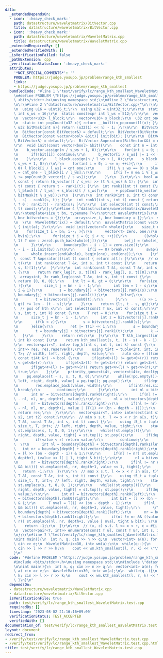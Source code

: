 ```yaml
---
data:
  _extendedDependsOn:
  - icon: ':heavy_check_mark:'
    path: datastructure/waveletmatrix/BitVector.cpp
    title: datastructure/waveletmatrix/BitVector.cpp
  - icon: ':heavy_check_mark:'
    path: datastructure/waveletmatrix/WaveletMatrix.cpp
    title: datastructure/waveletmatrix/WaveletMatrix.cpp
  _extendedRequiredBy: []
  _extendedVerifiedWith: []
  _isVerificationFailed: false
  _pathExtension: cpp
  _verificationStatusIcon: ':heavy_check_mark:'
  attributes:
    '*NOT_SPECIAL_COMMENTS*': ''
    PROBLEM: https://judge.yosupo.jp/problem/range_kth_smallest
    links:
    - https://judge.yosupo.jp/problem/range_kth_smallest
  bundledCode: "#line 1 \"test/verify/lc/range_kth_smallest_WaveletMatrix.test.cpp\"\
    \n#define PROBLEM \"https://judge.yosupo.jp/problem/range_kth_smallest\"\n\n#include\
    \ <bits/stdc++.h>\nusing namespace std;\n\n#line 2 \"datastructure/waveletmatrix/WaveletMatrix.cpp\"\
    \n\r\n#line 2 \"datastructure/waveletmatrix/BitVector.cpp\"\n\r\n\r\nstruct BitVector{\r\
    \n  using u16 = uint16_t;\r\n  using u32 = uint32_t;\r\n\r\n  static constexpr\
    \ int s_ws = 16;\r\n  static constexpr int l_ws = 512;\r\n\r\n  vector<u16> b_vector;\r\
    \n  vector<u32> l_block;\r\n  vector<u16> s_block;\r\n  u32 cnt_one = 0;\r\n\r\
    \n  static int popCount(u32 x){ return __builtin_popcountll(x); }\r\n  static\
    \ u32 bitMask(int n){ return (u32(1) << n) - 1; }\r\n\r\n  BitVector() = default;\r\
    \n  BitVector(const BitVector&) = default;\r\n  BitVector(BitVector&&) = default;\r\
    \n  BitVector(const vector<bool> &bit){ init(bit); }\r\n\r\n  BitVector &operator=(const\
    \ BitVector&) = default;\r\n  BitVector &operator=(BitVector&&) = default;\r\n\
    \r\n  void init(const vector<bool> &bit){\r\n    const int n = int(bit.size());\r\
    \n    b_vector.assign(n / s_ws + 1, 0);\r\n\r\n    for(int i = 0; i < n; ++i){\r\
    \n      if(!bit[i]) continue;\r\n      b_vector[i / s_ws] |= 1 << (i % s_ws);\r\
    \n    }\r\n\r\n    l_block.assign(n / l_ws + 1, 0);\r\n    s_block.assign(n /\
    \ s_ws + 1, 0);\r\n\r\n    for(int i = 0; i <= n; ++i){\r\n      if(i % l_ws ==\
    \ 0) l_block[i / l_ws] = cnt_one;\r\n      if(i % s_ws == 0) s_block[i / s_ws]\
    \ = cnt_one - l_block[i / l_ws];\r\n\r\n      if(i != n && i % s_ws == 0) cnt_one\
    \ += popCount(b_vector[i / s_ws]);\r\n    }\r\n  }\r\n\r\n  bool access(int t)\
    \ const { return (b_vector[t / s_ws] >> (t % s_ws) & 1); }\r\n  int rank0(int\
    \ t) const { return t - rank1(t); }\r\n  int rank1(int t) const {\r\n    return\
    \ l_block[t / l_ws] + s_block[t / s_ws]\r\n    + popCount(b_vector[t / s_ws] &\
    \ bitMask(t % s_ws));\r\n  }\r\n\r\n  int rank0(int s, int t) const { return (t\
    \ - s) - rank1(s, t); }\r\n  int rank1(int s, int t) const { return (s == t) \
    \ ? 0 : rank1(t) - rank1(s); }\r\n\r\n  int select0(int t) const;\r\n  int select1(int\
    \ t) const;\r\n};\r\n#line 4 \"datastructure/waveletmatrix/WaveletMatrix.cpp\"\
    \n\r\ntemplate<size_t bn, typename T>\r\nstruct WaveletMatrix{\r\n  array<BitVector,\
    \ bn> bitvectors = {};\r\n  array<size_t, bn> boundary = {};\r\n  vector<T> a;\r\
    \n  \r\n  WaveletMatrix() = default;\r\n  WaveletMatrix(const vector<T> &a): a(a)\
    \ { init(a); }\r\n\r\n  void init(vector<T> whole){\r\n    size_t n = whole.size();\r\
    \n    for(size_t i = bn; i--; ){\r\n      vector<T> zero, one;\r\n      vector<bool>\
    \ bv(n);\r\n      for(size_t j = 0; j < n; ++j){\r\n        ((whole[j] >> i &\
    \ 1) ? one : zero).push_back(whole[j]);\r\n        bv[j] = (whole[j] >> i & 1);\r\
    \n      }\r\n\r\n      boundary[bn - i - 1] = zero.size();\r\n      bitvectors[bn\
    \ - i - 1].init(bv);\r\n\r\n      if(i == 0) break;\r\n      swap(whole, zero);\r\
    \n      whole.insert(end(whole), begin(one), end(one));\r\n    }\r\n  }\r\n\r\n\
    \  const T &operator[](int t) const { return a[t]; }\r\n\r\n  // count x in a[s,\
    \ t)\r\n  int rank(const T &x, int s, int t) const {\r\n    return rank_leg(x,\
    \ s, t)[1];\r\n  }\r\n\r\n  int rank(const T &l, const T &r, int s, int t) const\
    \ {\r\n    return rank_leg(r, s, t)[0] - rank_leg(l, s, t)[0];\r\n  }\r\n\r\n\
    \  array<int, 3> rank_leg(const T &x, int s, int t) const {\r\n    if(s >= t)\
    \ return {0, 0, 0};\r\n    int lt = 0, gt = 0;\r\n\r\n    for(size_t i = bn; i--;\
    \ ){\r\n      size_t j = bn - i - 1;\r\n      int len = t - s;\r\n      if(x >>\
    \ i & 1){\r\n        s = boundary[j] + bitvectors[j].rank1(s);\r\n        t =\
    \ boundary[j] + bitvectors[j].rank1(t);\r\n      }else{\r\n        s = bitvectors[j].rank0(s);\r\
    \n        t = bitvectors[j].rank0(t);\r\n      }\r\n      ((x >> i & 1) ? lt :\
    \ gt) += len - (t - s);\r\n    }\r\n    return {lt, t - s, gt};\r\n  }\r\n\r\n\
    \  // pos of kth x\r\n  int select(const T &x, int k) const;\r\n\r\n  T kth_smallest(int\
    \ s, int t, int k) const {\r\n    T ret = 0;\r\n    for(size_t i = bn; i--; ){\r\
    \n      size_t j = bn - i - 1;\r\n      int z = bitvectors[j].rank0(s, t);\r\n\
    \r\n      if(k < z){\r\n        s = bitvectors[j].rank0(s);\r\n        t = bitvectors[j].rank0(t);\r\
    \n      }else{\r\n        ret |= T(1) << i;\r\n        s = boundary[j] + bitvectors[j].rank1(s);\r\
    \n        t = boundary[j] + bitvectors[j].rank1(t);\r\n        k -= z;\r\n   \
    \   }\r\n    }\r\n    return ret;\r\n  }\r\n\r\n  T kth_largest(int s, int t,\
    \ int k) const {\r\n    return kth_smallest(s, t, (t - s) - k - 1);\r\n  }\r\n\
    \r\n  vector<pair<T, int>> top_k(int s, int t, int k) const {\r\n    vector<pair<T,\
    \ int>> res; res.reserve(k);\r\n    using ti4t = tuple<int, int, int, size_t,\
    \ T>; // width, left, right, depth, value;\r\n    auto cmp = [](const ti4t &l,\
    \ const ti4t &r) -> bool {\r\n      if(get<0>(l) != get<0>(r)) return get<0>(l)\
    \ < get<0>(r);\r\n      if(get<3>(l) != get<3>(r)) return get<3>(l) > get<3>(r);\r\
    \n      if(get<4>(l) != get<4>(r)) return get<4>(l) > get<4>(r);\r\n      return\
    \ true;\r\n    };\r\n    priority_queue<ti4t, vector<ti4t>, decltype(cmp)> pq{cmp};\r\
    \n    pq.emplace(t - s, s, t, 0, 0);\r\n\r\n    while(!pq.empty()){\r\n      auto[width,\
    \ left, right, depth, value] = pq.top(); pq.pop();\r\n      if(depth >= bn){\r\
    \n        res.emplace_back(value, width);\r\n        if(int(res.size()) >= k)\
    \ break;\r\n        continue;\r\n      }\r\n\r\n      int nl = bitvectors[depth].rank0(left);\r\
    \n      int nr = bitvectors[depth].rank0(right);\r\n      if(nl != nr) pq.emplace(nr\
    \ - nl, nl, nr, depth+1, value);\r\n\r\n      nl = bitvectors[depth].rank1(left);\r\
    \n      nr = bitvectors[depth].rank1(right);\r\n      if(nl != nr) pq.emplace(nr\
    \ - nl, nl, nr, depth+1, value | (T(1) << (bn - depth - 1)));\r\n    }\r\n   \
    \ return res;\r\n  }\r\n\r\n  vector<pair<T, int>> intersect(int s1, int t1, int\
    \ s2, int t2) const;\r\n\r\n  // min x s.t. l <= x < r in a[s, t)\r\n  T get_min(const\
    \ T &l, const T &r, int s, int t) const {\r\n    using t5_t = tuple<int, int,\
    \ size_t, T, int>; // left, right, depth, value, tight;\r\n    stack<t5_t> st;\
    \ st.emplace(s, t, 0, 0, 1);\r\n\r\n    while(!st.empty()){\r\n      auto[left,\
    \ right, depth, value, tight] = st.top(); st.pop();\r\n      if(depth == bn){\r\
    \n        if(value < r) return value;\r\n        continue;\r\n      }\r\n    \
    \  \r\n      int nl = boundary[depth] + bitvectors[depth].rank1(left);\r\n   \
    \   int nr = boundary[depth] + bitvectors[depth].rank1(right);\r\n      int bit\
    \ = (l >> (bn - depth - 1)) & 1;\r\n\r\n      if(nl != nr) st.emplace(nl, nr,\
    \ depth+1, (value << 1) | 1, tight & bit);\r\n\r\n      nl = bitvectors[depth].rank0(left);\r\
    \n      nr = bitvectors[depth].rank0(right);\r\n      if(nl != nr && (!(tight\
    \ && bit))) st.emplace(nl, nr, depth+1, value << 1, tight);\r\n    }\r\n\r\n \
    \   return -1;\r\n  }\r\n\r\n  // max x s.t. l <= x < r in a[s, t)\r\n  T get_max(const\
    \ T &l, const T &r, int s, int t) const {\r\n    using t5_t = tuple<int, int,\
    \ size_t, T, int>; // left, right, depth, value, tight;\r\n    stack<t5_t> st;\
    \ st.emplace(s, t, 0, 0, 1);\r\n\r\n    while(!st.empty()){\r\n      auto[left,\
    \ right, depth, value, tight] = st.top(); st.pop();\r\n      if(depth == bn) return\
    \ value;\r\n\r\n      int nl = bitvectors[depth].rank0(left);\r\n      int nr\
    \ = bitvectors[depth].rank0(right);\r\n      int bit = (l >> (bn - depth - 1))\
    \ & 1;\r\n      T nval = T(1) << (bn - depth - 1);\r\n      if(nl != nr && (!(tight\
    \ && bit))) st.emplace(nl, nr, depth+1, value, tight);\r\n      \r\n      nl =\
    \ boundary[depth] + bitvectors[depth].rank1(left);\r\n      nr = boundary[depth]\
    \ + bitvectors[depth].rank1(right);\r\n      if(nl != nr && ((value | nval) <\
    \ r)) st.emplace(nl, nr, depth+1, value | nval, tight & bit); \r\n    }\r\n\r\n\
    \    return -1;\r\n  }\r\n\r\n  // (x, c) s.t. l <= x < r, c = #{i | ai = x}\r\
    \n  vector<pair<T, int>> enumerate(const T &l, const T &r, int s, int t) const;\r\
    \n};\r\n#line 7 \"test/verify/lc/range_kth_smallest_WaveletMatrix.test.cpp\"\n\
    \nint main(){\n  int n, q; cin >> n >> q;\n  vector<int> a(n); for(auto&&e : a)\
    \ cin >> e;\n  WaveletMatrix<30, int> wm(a);\n\n  while(q--){\n    int l, r, k;\
    \ cin >> l >> r >> k;\n    cout << wm.kth_smallest(l, r, k) << \"\\n\";\n  }\n\
    }\n"
  code: "#define PROBLEM \"https://judge.yosupo.jp/problem/range_kth_smallest\"\n\n\
    #include <bits/stdc++.h>\nusing namespace std;\n\n#include \"datastructure/waveletmatrix/WaveletMatrix.cpp\"\
    \n\nint main(){\n  int n, q; cin >> n >> q;\n  vector<int> a(n); for(auto&&e :\
    \ a) cin >> e;\n  WaveletMatrix<30, int> wm(a);\n\n  while(q--){\n    int l, r,\
    \ k; cin >> l >> r >> k;\n    cout << wm.kth_smallest(l, r, k) << \"\\n\";\n \
    \ }\n}\n"
  dependsOn:
  - datastructure/waveletmatrix/WaveletMatrix.cpp
  - datastructure/waveletmatrix/BitVector.cpp
  isVerificationFile: true
  path: test/verify/lc/range_kth_smallest_WaveletMatrix.test.cpp
  requiredBy: []
  timestamp: '2023-08-02 21:16:16+09:00'
  verificationStatus: TEST_ACCEPTED
  verifiedWith: []
documentation_of: test/verify/lc/range_kth_smallest_WaveletMatrix.test.cpp
layout: document
redirect_from:
- /verify/test/verify/lc/range_kth_smallest_WaveletMatrix.test.cpp
- /verify/test/verify/lc/range_kth_smallest_WaveletMatrix.test.cpp.html
title: test/verify/lc/range_kth_smallest_WaveletMatrix.test.cpp
---
```

